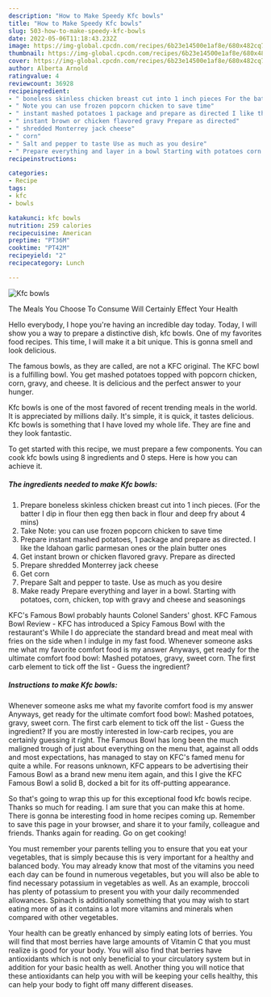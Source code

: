 ```yaml
---
description: "How to Make Speedy Kfc bowls"
title: "How to Make Speedy Kfc bowls"
slug: 503-how-to-make-speedy-kfc-bowls
date: 2022-05-06T11:18:43.232Z
image: https://img-global.cpcdn.com/recipes/6b23e14500e1af8e/680x482cq70/kfc-bowls-recipe-main-photo.jpg
thumbnail: https://img-global.cpcdn.com/recipes/6b23e14500e1af8e/680x482cq70/kfc-bowls-recipe-main-photo.jpg
cover: https://img-global.cpcdn.com/recipes/6b23e14500e1af8e/680x482cq70/kfc-bowls-recipe-main-photo.jpg
author: Alberta Arnold
ratingvalue: 4
reviewcount: 36928
recipeingredient:
- " boneless skinless chicken breast cut into 1 inch pieces For the batter I dip in flour then egg then back in flour and deep fry about 4 mins"
- " Note you can use frozen popcorn chicken to save time"
- " instant mashed potatoes 1 package and prepare as directed I like the Idahoan garlic parmesan ones or the plain butter ones"
- " instant brown or chicken flavored gravy Prepare as directed"
- " shredded Monterrey jack cheese"
- " corn"
- " Salt and pepper to taste Use as much as you desire"
- " Prepare everything and layer in a bowl Starting with potatoes corn chicken top with gravy and cheese and seasonings"
recipeinstructions:

categories:
- Recipe
tags:
- kfc
- bowls

katakunci: kfc bowls 
nutrition: 259 calories
recipecuisine: American
preptime: "PT36M"
cooktime: "PT42M"
recipeyield: "2"
recipecategory: Lunch

---
```



![Kfc bowls](https://img-global.cpcdn.com/recipes/6b23e14500e1af8e/680x482cq70/kfc-bowls-recipe-main-photo.jpg)

The Meals You Choose To Consume Will Certainly Effect Your Health

Hello everybody, I hope you're having an incredible day today. Today, I will show you a way to prepare a distinctive dish, kfc bowls. One of my favorites food recipes. This time, I will make it a bit unique. This is gonna smell and look delicious.

The famous bowls, as they are called, are not a KFC original. The KFC bowl is a fulfilling bowl. You get mashed potatoes topped with popcorn chicken, corn, gravy, and cheese. It is delicious and the perfect answer to your hunger.

Kfc bowls is one of the most favored of recent trending meals in the world. It is appreciated by millions daily. It's simple, it is quick, it tastes delicious. Kfc bowls is something that I have loved my whole life. They are fine and they look fantastic.


To get started with this recipe, we must prepare a few components. You can cook kfc bowls using 8 ingredients and 0 steps. Here is how you can achieve it.

<!--inarticleads1-->

##### The ingredients needed to make Kfc bowls:

1. Prepare  boneless skinless chicken breast cut into 1 inch pieces. (For the batter I dip in flour then egg then back in flour and deep fry about 4 mins)
1. Take  Note: you can use frozen popcorn chicken to save time
1. Prepare  instant mashed potatoes, 1 package and prepare as directed. I like the Idahoan garlic parmesan ones or the plain butter ones
1. Get  instant brown or chicken flavored gravy. Prepare as directed
1. Prepare  shredded Monterrey jack cheese
1. Get  corn
1. Prepare  Salt and pepper to taste. Use as much as you desire
1. Make ready  Prepare everything and layer in a bowl. Starting with potatoes, corn, chicken, top with gravy and cheese and seasonings


KFC&#39;s Famous Bowl probably haunts Colonel Sanders&#39; ghost. KFC Famous Bowl Review - KFC has introduced a Spicy Famous Bowl with the restaurant&#39;s While I do appreciate the standard bread and meat meal with fries on the side when I indulge in my fast food. Whenever someone asks me what my favorite comfort food is my answer Anyways, get ready for the ultimate comfort food bowl: Mashed potatoes, gravy, sweet corn. The first carb element to tick off the list - Guess the ingredient? 

<!--inarticleads2-->

##### Instructions to make Kfc bowls:



Whenever someone asks me what my favorite comfort food is my answer Anyways, get ready for the ultimate comfort food bowl: Mashed potatoes, gravy, sweet corn. The first carb element to tick off the list - Guess the ingredient? If you are mostly interested in low-carb recipes, you are certainly guessing it right. The Famous Bowl has long been the much maligned trough of just about everything on the menu that, against all odds and most expectations, has managed to stay on KFC&#39;s famed menu for quite a while. For reasons unknown, KFC appears to be advertising their Famous Bowl as a brand new menu item again, and this I give the KFC Famous Bowl a solid B, docked a bit for its off-putting appearance. 

So that's going to wrap this up for this exceptional food kfc bowls recipe. Thanks so much for reading. I am sure that you can make this at home. There is gonna be interesting food in home recipes coming up. Remember to save this page in your browser, and share it to your family, colleague and friends. Thanks again for reading. Go on get cooking!

You must remember your parents telling you to ensure that you eat your vegetables, that is simply because this is very important for a healthy and balanced body. You may already know that most of the vitamins you need each day can be found in numerous vegetables, but you will also be able to find necessary potassium in vegetables as well. As an example, broccoli has plenty of potassium to present you with your daily recommended allowances. Spinach is additionally something that you may wish to start eating more of as it contains a lot more vitamins and minerals when compared with other vegetables.

Your health can be greatly enhanced by simply eating lots of berries. You will find that most berries have large amounts of Vitamin C that you must realize is good for your body. You will also find that berries have antioxidants which is not only beneficial to your circulatory system but in addition for your basic health as well. Another thing you will notice that these antioxidants can help you with will be keeping your cells healthy, this can help your body to fight off many different diseases.
